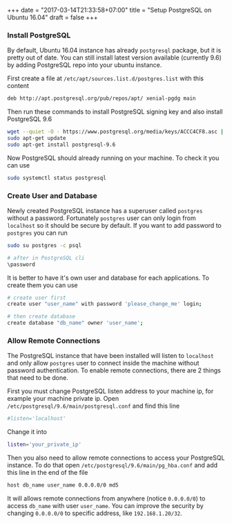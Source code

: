 +++
date = "2017-03-14T21:33:58+07:00"
title = "Setup PostgreSQL on Ubuntu 16.04"
draft = false
+++

### Install PostgreSQL

By default, Ubuntu 16.04 instance has already `postgresql` package, but it is pretty out of date. You can still install latest version available (currently 9.6) by adding PostgreSQL repo into your ubuntu instance.

First create a file at `/etc/apt/sources.list.d/postgres.list` with this content

```bash
deb http://apt.postgresql.org/pub/repos/apt/ xenial-pgdg main
```

Then run these commands to install PostgreSQL signing key and also install PostgreSQL 9.6

```bash
wget --quiet -O - https://www.postgresql.org/media/keys/ACCC4CF8.asc | sudo apt-key add -
sudo apt-get update
sudo apt-get install postgresql-9.6
```

Now PostgreSQL should already running on your machine. To check it you can use

```bash
sudo systemctl status postgresql
```

### Create User and Database

Newly created PostgreSQL instance has a superuser called `postgres` without a password. Fortunately `postgres` user can only login from `localhost` so it should be secure by default. If you want to add password to `postgres` you can run

```bash
sudo su postgres -c psql

# after in PostgreSQL cli
\password
```

It is better to have it's own user and database for each applications. To create them you can use

```bash
# create user first
create user "user_name" with password 'please_change_me' login;

# then create database
create database "db_name" owner 'user_name';
```

### Allow Remote Connections

The PostgreSQL instance that have been installed will listen to `localhost` and only allow `postgres` user to connect inside the machine without password authentication. To enable remote connections, there are 2 things that need to be done.

First you must change PostgreSQL listen address to your machine ip, for example your machine private ip. Open `/etc/postgresql/9.6/main/postgresql.conf` and find this line

```bash
#listen='localhost'
```

Change it into

```bash
listen='your_private_ip'
```

Then you also need to allow remote connections to access your PostgreSQL instance. To do that open `/etc/postgresql/9.6/main/pg_hba.conf` and add this line in the end of the file

```bash
host db_name user_name 0.0.0.0/0 md5
```

It will allows remote connections from anywhere (notice `0.0.0.0/0`) to access `db_name` with user `user_name`. You can improve the security by changing `0.0.0.0/0` to specific address, like `192.168.1.20/32`.
